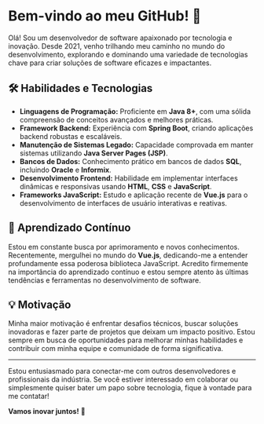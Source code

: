 # Bem-vindo ao meu GitHub! 👋

Olá! Sou um desenvolvedor de software apaixonado por tecnologia e inovação. Desde 2021, venho trilhando meu caminho no mundo do desenvolvimento, explorando e dominando uma variedade de tecnologias chave para criar soluções de software eficazes e impactantes.

## 🛠 Habilidades e Tecnologias

- **Linguagens de Programação:** Proficiente em **Java 8+**, com uma sólida compreensão de conceitos avançados e melhores práticas.
- **Framework Backend:** Experiência com **Spring Boot**, criando aplicações backend robustas e escaláveis.
- **Manutenção de Sistemas Legado:** Capacidade comprovada em manter sistemas utilizando **Java Server Pages (JSP)**.
- **Bancos de Dados:** Conhecimento prático em bancos de dados **SQL**, incluindo **Oracle** e **Informix**.
- **Desenvolvimento Frontend:** Habilidade em implementar interfaces dinâmicas e responsivas usando **HTML**, **CSS** e **JavaScript**.
- **Frameworks JavaScript:** Estudo e aplicação recente de **Vue.js** para o desenvolvimento de interfaces de usuário interativas e reativas.

## 🌱 Aprendizado Contínuo

Estou em constante busca por aprimoramento e novos conhecimentos. Recentemente, mergulhei no mundo do **Vue.js**, dedicando-me a entender profundamente essa poderosa biblioteca JavaScript. Acredito firmemente na importância do aprendizado contínuo e estou sempre atento às últimas tendências e ferramentas no desenvolvimento de software.

## 💡 Motivação

Minha maior motivação é enfrentar desafios técnicos, buscar soluções inovadoras e fazer parte de projetos que deixam um impacto positivo. Estou sempre em busca de oportunidades para melhorar minhas habilidades e contribuir com minha equipe e comunidade de forma significativa.

---

Estou entusiasmado para conectar-me com outros desenvolvedores e profissionais da indústria. Se você estiver interessado em colaborar ou simplesmente quiser bater um papo sobre tecnologia, fique à vontade para me contatar!

**Vamos inovar juntos!** 🚀
